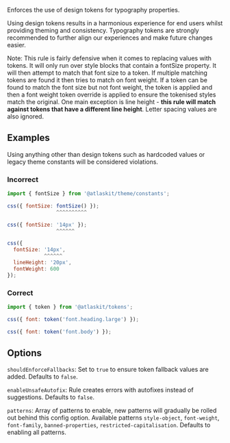 Enforces the use of design tokens for typography properties.

Using design tokens results in a harmonious experience for end users whilst providing theming and
consistency. Typography tokens are strongly recommended to further align our experiences and make
future changes easier.

Note: This rule is fairly defensive when it comes to replacing values with tokens. It will only run
over style blocks that contain a fontSize property. It will then attempt to match that font size to
a token. If multiple matching tokens are found it then tries to match on font weight. If a token can
be found to match the font size but not font weight, the token is applied and then a font weight
token override is applied to ensure the tokenised styles match the original. One main exception is
line height - **this rule will match against tokens that have a different line height**. Letter
spacing values are also ignored.

## Examples

Using anything other than design tokens such as hardcoded values or legacy theme constants will be
considered violations.

### Incorrect

```js
import { fontSize } from '@atlaskit/theme/constants';

css({ fontSize: fontSize() });
                ^^^^^^^^^^

css({ fontSize: '14px' });
                ^^^^^^

css({
  fontSize: '14px',
            ^^^^^^
  lineHeight: '20px',
  fontWeight: 600
});

```

### Correct

```js
import { token } from '@atlaskit/tokens';

css({ font: token('font.heading.large') });

css({ font: token('font.body') });
```

## Options

`shouldEnforceFallbacks`: Set to `true` to ensure token fallback values are added. Defaults to
`false`.

`enableUnsafeAutofix`: Rule creates errors with autofixes instead of suggestions. Defaults to
`false`.

`patterns`: Array of patterns to enable, new patterns will gradually be rolled out behind this
config option. Available patterns `style-object`, `font-weight`, `font-family`, `banned-properties`,
`restricted-capitalisation`. Defaults to enabling all patterns.
